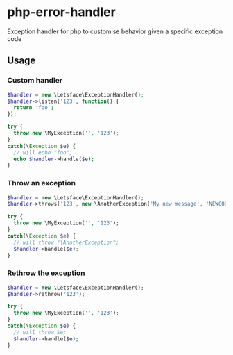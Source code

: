 # php-error-handler
Exception handler for php to customise behavior given a specific exception code

## Usage

### Custom handler

```php
$handler = new \Letsface\ExceptionHandler();
$handler->listen('123', function() {
  return 'foo';
});

try {
  throw new \MyException('', '123');
}
catch(\Exception $e) {
  // will echo "foo";
  echo $handler->handle($e);
}
```

### Throw an exception
```php
$handler = new \Letsface\ExceptionHandler();
$handler->throws('123', new \AnotherException('My new message', 'NEWCODE'));

try {
  throw new \MyException('', '123');
}
catch(\Exception $e) {
  // will throw "\AnotherException";
  $handler->handle($e);
}
```

### Rethrow the exception
```php
$handler = new \Letsface\ExceptionHandler();
$handler->rethrow('123');

try {
  throw new \MyException('', '123');
}
catch(\Exception $e) {
  // will throw $e;
  $handler->handle($e);
}
```
